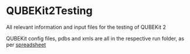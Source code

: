 # QUBEKit2Testing
All relevant information and input files for the testing of QUBEKit 2

QUBEKit config files, pdbs and xmls are all in the respective run folder, as per [spreadsheet](https://docs.google.com/spreadsheets/d/1KZ-0dXBqrnCeB0vvlfhA43mnr9Qea1sqMtXZcY3ksnY/edit#gid=0)
